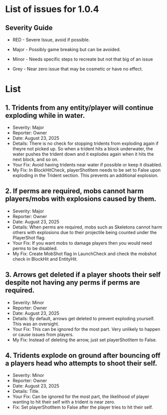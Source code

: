 # List of issues for 1.0.4

## Severity Guide
- RED - Severe Issue, avoid if possible.

- Major - Possibly game breaking but can be avoided.

- Minor - Needs specific steps to recreate but not that big of an issue

- Grey - Near zero issue that may be cosmetic or have no effect.


# List

## 1. Tridents from any entity/player will continue exploding while in water.
- Severity: Major
- Reporter: Owner
- Date: August 23, 2025
- Details: There is no check for stopping tridents from exploding again if theyre not picked up. So when a trident hits a block underwater, the water pushes the trident down and it explodes again when it hits the next block, and so on.
- Your Fix: Avoid having tridents near water if possible or keep it disabled.
- My Fix: In BlockHitCheck, playerShotItem needs to be set to False upon exploding in the Trident section. This prevents an additional explosion.

## 2. If perms are required, mobs cannot harm players/mobs with explosions caused by them.
- Severity: Major
- Reporter: Owner
- Date: August 23, 2025
- Details: When perms are required, mobs such as Skeletons cannot harm others with explosions due to their projectile being counted under the PlayerShot flag.
- Your Fix: If you want mobs to damage players then you would need perms to be disabled.
- My Fix: Create MobShot flag in LaunchCheck and check the mobshot check in BlockHit and EntityHit.

## 3. Arrows get deleted if a player shoots their self despite not having any perms if perms are required.
- Severity: Minor
- Reporter: Owner
- Date: August 23, 2025
- Details: By default, arrows get deleted to prevent exploding yourself. This was an oversight.
- Your Fix: This can be ignored for the most part. Very unlikely to happen or cause issues from players.
- My Fix: Instead of deleting the arrow, just set playerShotItem to False.

## 4. Tridents explode on ground after bouncing off a players head who attempts to shoot their self.
- Severity: Minor
- Reporter: Owner
- Date: August 23, 2025
- Details: Title.
- Your Fix: Can be ignored for the most part, the likelihood of player wanting to hit their self with a trident is near zero.
- Fix: Set playerShotItem to False after the player tries to hit their self.
